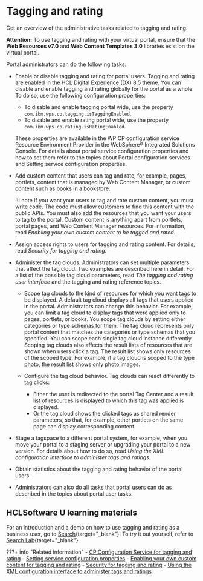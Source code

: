 # Tagging and rating

Get an overview of the administrative tasks related to tagging and rating.

**Attention:** To use tagging and rating with your virtual portal, ensure that the **Web Resources v7.0** and **Web Content Templates 3.0** libraries exist on the virtual portal.

Portal administrators can do the following tasks:

-   Enable or disable tagging and rating for portal users. Tagging and rating are enabled in the HCL Digital Experience (DX) 8.5 theme. You can disable and enable tagging and rating globally for the portal as a whole. To do so, use the following configuration properties:

    -   To disable and enable tagging portal wide, use the property `com.ibm.wps.cp.tagging.isTaggingEnabled`.
    -   To disable and enable rating portal wide, use the property `com.ibm.wps.cp.rating.isRatingEnabled`.

    These properties are available in the WP CP configuration service Resource Environment Provider in the WebSphere® Integrated Solutions Console. For details about portal service configuration properties and how to set them refer to the topics about Portal configuration services and Setting service configuration properties.

-   Add custom content that users can tag and rate, for example, pages, portlets, content that is managed by Web Content Manager, or custom content such as books in a bookstore.

    !!! note
        If you want your users to tag and rate custom content, you must write code. The code must allow customers to find this content with the public APIs. You must also add the resources that you want your users to tag to the portal. Custom content is anything apart from portlets, portal pages, and Web Content Manager resources. For information, read *Enabling your own custom content to be tagged and rated*.

-   Assign access rights to users for tagging and rating content. For details, read *Security for tagging and rating*.
-   Administer the tag clouds. Administrators can set multiple parameters that affect the tag cloud. Two examples are described here in detail. For a list of the possible tag cloud parameters, read *The tagging and rating user interface* and the tagging and rating reference topics.

    -   Scope tag clouds to the kind of resources for which you want tags to be displayed. A default tag cloud displays all tags that users applied in the portal. Administrators can change this behavior. For example, you can limit a tag cloud to display tags that were applied only to pages, portlets, or books. You scope tag clouds by setting either categories or type schemas for them. The tag cloud represents only portal content that matches the categories or type schemas that you specified. You can scope each single tag cloud instance differently. Scoping tag clouds also affects the result lists of resources that are shown when users click a tag. The result list shows only resources of the scoped type. For example, if a tag cloud is scoped to the type photo, the result list shows only photo images.

    -   Configure the tag cloud behavior. Tag clouds can react differently to tag clicks:
        -   Either the user is redirected to the portal Tag Center and a result list of resources is displayed to which this tag was applied is displayed.
        -   Or the tag cloud shows the clicked tags as shared render parameters, so that, for example, other portlets on the same page can display corresponding content.

-   Stage a tagspace to a different portal system, for example, when you move your portal to a staging server or upgrading your portal to a new version. For details about how to do so, read *Using the XML configuration interface to administer tags and ratings*.
-   Obtain statistics about the tagging and rating behavior of the portal users.
-   Administrators can also do all tasks that portal users can do as described in the topics about portal user tasks.

<!--
-   **[Introduction to tagging and rating](../admin-system/tag_rate_defn.md)**  
Tagging and rating are features that support collaboration and interaction between users when using Web content.
-   **[What is new in tagging and rating](../admin-system/tag_rate_whatsnew.md)**  
With HCL DX Version 9.5, the tag and rating widgets have been replaced by new enhanced versions of these widgets.
-   **[How tagging and rating works in the portal](../admin-system/tag_rate_adm_gen.md)**  
Use these topics for general administrative information about tagging and rating in the portal.
-   **[The tagging and rating user interface](../admin-system/tag_rate_ui.md)**  
Learn about the user interface that HCL Digital Experience provides for users to work with tags and rating.
-   **[Tagging and rating for static pages](../admin-system/tag_rate_spa.md)**  
Tagging or rating for static pages works only with the dialog widgets of earlier portal versions.
-   **[Enabling your own custom content for tagging and rating](../admin-system/tag_rate_custom_content.md)**  
Enabling your own custom content for tagging and rating works only with the dialog widgets of earlier portal versions.
-   **[Federating tags](../admin-system/tag_rate_federation.md)**  
HCL DX allows the federation of remote tagging systems, such as HCL Connections.
-   **[Configuration reference for tagging and rating](../admin-system/tag_rate_adm_ref.md)**  
Developers can customize the tagging and rating user interfaces. The parameter reference lists and explains all available configuration parameters and their values. The topic about CSS provides information about how to change the design of the user interfaces.
-   **[Security for tagging and rating](../admin-system/tag_rate_secy.md)**  
For administering which users can tag and rate content, the portal provides virtual resources for tagging and rating and roles on these virtual resources.
-   **[Using the XML configuration interface to administer tags and ratings](../admin-system/tag_rate_xml.md)**  
You can use the XML configuration interface to manage tagging and rating in the portal. For example, you can move tagspaces and ratings between portal versions or for staging purposes.
-   **[Hints and tips for tagging and rating](../admin-system/tag_rate_ref_hintip.md)**  
Learn about some hints and tips that apply to tagging and rating. Some hints and tips might help developers and portal administrators, others might help portal users. --->

## HCLSoftware U learning materials

For an introduction and a demo on how to use tagging and rating as a business user, go to [Search](https://hclsoftwareu.hcltechsw.com/component/axs/?view=sso_config&id=3&forward=https%3A%2F%2Fhclsoftwareu.hcltechsw.com%2Fcourses%2Flesson%2F%3Fid%3D2804){target="_blank"}. To try it out yourself, refer to [Search Lab](https://hclsoftwareu.hcltechsw.com/images/Lc4sMQCcN5uxXmL13gSlsxClNTU3Mjc3NTc4MTc2/DS_Academy/DX/Business_User/HDX-BU-200_Search_Lab.pdf){target="_blank"}.

???+ info "Related information"
    - [CP Configuration Service for tagging and rating](../../deploy_dx/manage/config_portal_behavior/service_config_properties/portal_svc_cfg/cp_cfg_svc/index.md)
    - [Setting service configuration properties](../../deploy_dx/manage/config_portal_behavior/service_config_properties/index.md)
    - [Enabling your own custom content for tagging and rating](tag_rate_custom_content.md)
    - [Security for tagging and rating](tag_rate_secy.md)
    - [Using the XML configuration interface to administer tags and ratings](tag_rate_xml.md)

